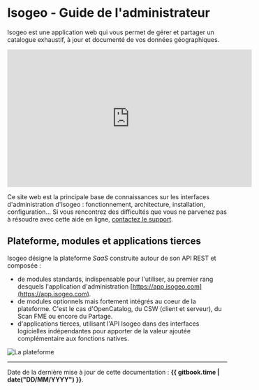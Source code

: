 # Isogeo - Guide de l'administrateur

Isogeo est une application web qui vous permet de gérer et partager un catalogue exhaustif, à jour et documenté de vos données géographiques.

<iframe width="560" height="315" src="https://www.youtube.com/embed/JbBxxpC4hzQ" frameborder="0" allowfullscreen></iframe>

Ce site web est la principale base de connaissances sur les interfaces d&apos;administration d&apos;Isogeo : fonctionnement, architecture, installation, configuration... Si vous rencontrez des difficultés que vous ne parvenez pas à résoudre avec cette aide en ligne, [contactez le support](support/README.html).

## Plateforme, modules et applications tierces

Isogeo désigne la plateforme _SaaS_ construite autour de son API REST et composée :

* de modules standards, indispensable pour l&apos;utiliser, au premier rang desquels l&apos;application d&apos;administration [https://app.isogeo.com](https://app.isogeo.com).
* de modules optionnels mais fortement intégrés au coeur de la plateforme. C&apos;est le cas d&apos;OpenCatalog, du CSW (client et serveur), du Scan FME ou encore du Partage.
* d&apos;applications tierces,  utilisant l&apos;API Isogeo dans des interfaces logicielles indépendantes pour apporter de la valeur ajoutée complémentaire aux fonctions natives.

![La plateforme](/assets/offer_schema_platform_modAPI.png "Modules et ressources de la plateforme Isogeo")

----

Date de la dernière mise à jour de cette documentation : **{{ gitbook.time | date("DD/MM/YYYY") }}**.
